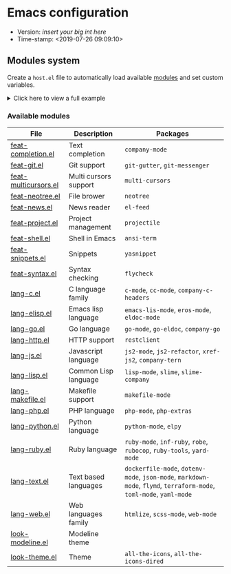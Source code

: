 # Emacs configuration

- Version: _insert your big int here_
- Time-stamp: <2019-07-26 09:09:10>

## Modules system

Create a `host.el` file to automatically load available [modules](./modules/) and set custom variables.

<details>
    <summary>Click here to view a full example</summary>

```
;; File: host.el

(defvar host-frame-type    'fullscreen) ;; default, maximized, fullscreen
(defvar host-modeline-type 'full)       ;; none, default, simple, full

(require 'look-theme)
(require 'look-modeline)

(require 'feat-completion)
(require 'feat-git)
(require 'feat-multicursors)
(require 'feat-neotree)
(require 'feat-news)
(require 'feat-project)
(require 'feat-shell)
(require 'feat-snippets)
(require 'feat-syntax)

(require 'lang-c)
(require 'lang-elisp)
(require 'lang-go)
(require 'lang-http)
(require 'lang-js)
(require 'lang-lisp)
(require 'lang-makefile)
(require 'lang-php)
(require 'lang-python)
(require 'lang-ruby)
(require 'lang-text)
(require 'lang-web)
```
</details>

### Available modules

| File                                                   | Description           | Packages                                                                                                            |
|--------------------------------------------------------|-----------------------|---------------------------------------------------------------------------------------------------------------------|
| [feat-completion.el](./modules/feat-completion.el)     | Text completion       | `company-mode`                                                                                                      |
| [feat-git.el](./modules/feat-git.el)                   | Git support           | `git-gutter`, `git-messenger`                                                                                       |
| [feat-multicursors.el](./modules/feat-multicursors.el) | Multi cursors support | `multi-cursors`                                                                                                     |
| [feat-neotree.el](./modules/feat-neotree.el)           | File brower           | `neotree`                                                                                                           |
| [feat-news.el](./modules/feat-news.el)                 | News reader           | `el-feed`                                                                                                           |
| [feat-project.el](./modules/feat-project.el)           | Project management    | `projectile`                                                                                                        |
| [feat-shell.el](./modules/feat-shell.el)               | Shell in Emacs        | `ansi-term`                                                                                                         |
| [feat-snippets.el](./modules/feat-snippets.el)         | Snippets              | `yasnippet`                                                                                                         |
| [feat-syntax.el](./modules/feat-syntax.el)             | Syntax checking       | `flycheck`                                                                                                          |
| [lang-c.el](./modules/lang-c.el)                       | C language family     | `c-mode`, `cc-mode`, `company-c-headers`                                                                            |
| [lang-elisp.el](./modules/lang-elisp.el)               | Emacs lisp language   | `emacs-lis-mode`, `eros-mode`, `eldoc-mode`                                                                         |
| [lang-go.el](./modules/lang-go.el)                     | Go language           | `go-mode`, `go-eldoc`, `company-go`                                                                                 |
| [lang-http.el](./modules/lang-http.el)                 | HTTP support          | `restclient`                                                                                                        |
| [lang-js.el](./modules/lang-js.el)                     | Javascript language   | `js2-mode`, `js2-refactor`, `xref-js2`, `company-tern`                                                              |
| [lang-lisp.el](./modules/lang-lisp.el)                 | Common Lisp language  | `lisp-mode`, `slime`, `slime-company`                                                                               |
| [lang-makefile.el](./modules/lang-makefile.el)         | Makefile support      | `makefile-mode`                                                                                                     |
| [lang-php.el](./modules/lang-php.el)                   | PHP language          | `php-mode`, `php-extras`                                                                                            |
| [lang-python.el](./modules/lang-python.el)             | Python language       | `python-mode`, `elpy`                                                                                               |
| [lang-ruby.el](./modules/lang-ruby.el)                 | Ruby language         | `ruby-mode`, `inf-ruby`, `robe`, `rubocop`, `ruby-tools`, `yard-mode`                                               |
| [lang-text.el](./modules/lang-text.el)                 | Text based languages  | `dockerfile-mode`, `dotenv-mode`, `json-mode`, `markdown-mode`, `flymd`, `terraform-mode`, `toml-mode`, `yaml-mode` |
| [lang-web.el](./modules/lang-web.el)                   | Web languages family  | `htmlize`, `scss-mode`, `web-mode`                                                                                  |
| [look-modeline.el](./modules/look-modeline.el)         | Modeline theme        |                                                                                                                     |
| [look-theme.el](./modules/look-theme.el)               | Theme                 | `all-the-icons`, `all-the-icons-dired`                                                                              |
